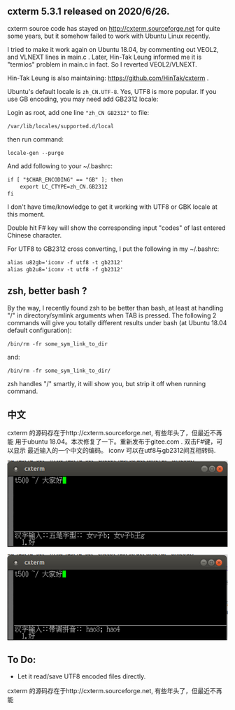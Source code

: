 ## cxterm 5.3.1 released on 2020/6/26.

cxterm source code has stayed on http://cxterm.sourceforge.net for 
quite some years, but it somehow failed to work with Ubuntu Linux recently.

I tried to make it work again on Ubuntu 18.04, by commenting out VEOL2, 
and VLNEXT lines in main.c . Later, Hin-Tak Leung informed me it is "termios"
problem in main.c in fact. So I reverted VEOL2/VLNEXT.

Hin-Tak Leung is also maintaining: https://github.com/HinTak/cxterm .

Ubuntu's default locale is `zh_CN.UTF-8`. Yes, UTF8 is more popular. If you 
use GB encoding, you may need add GB2312 locale: 

Login as root, add one line `"zh_CN GB2312"` to file: 

    /var/lib/locales/supported.d/local

then run command:

    locale-gen --purge

And add following to your ~/.bashrc:

    if [ "$CHAR_ENCODING" == "GB" ]; then
	    export LC_CTYPE=zh_CN.GB2312
    fi

I don't have time/knowledge to get it working with UTF8 or GBK locale
at this moment.

Double hit F# key will show the corresponding input "codes" of last
entered Chinese character.

For UTF8 to GB2312 cross converting, I put the following in my ~/.bashrc:

    alias u82gb='iconv -f utf8 -t gb2312'
    alias gb2u8='iconv -t utf8 -f gb2312'

## zsh, better bash ?

By the way, I recently found zsh to be better than bash, at least at
handling "/" in directory/symlink arguments when TAB is pressed. 
The following 2 commands will give you totally different results 
under bash (at Ubuntu 18.04 default configuration):

    /bin/rm -fr some_sym_link_to_dir

and:

    /bin/rm -fr some_sym_link_to_dir/

zsh handles "/" smartly, it will show you, but strip it off when 
running command.

## 中文

cxterm 的源码存在于http://cxterm.sourceforge.net, 有些年头了，但最近不再能
用于ubuntu 18.04。本次修复了一下。重新发布于gitee.com . 双击F#键，可以显示
最近输入的一个中文的编码。 iconv 可以在utf8与gb2312间互相转码.

![wubi.png](Doc/screenshot/wubi.png)

![pinyin.png](Doc/screenshot/pinyin.png)

## To Do:

- Let it read/save UTF8 encoded files directly.

cxterm 的源码存在于http://cxterm.sourceforge.net, 有些年头了，但最近不再能
